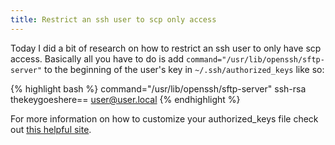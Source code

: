 ```yaml
--- 
title: Restrict an ssh user to scp only access
---
```

Today I did a bit of research on how to restrict an ssh user to only have scp access. Basically all you have to do is add `command="/usr/lib/openssh/sftp-server"` to the beginning of the user's key in `~/.ssh/authorized_keys` like so:

{% highlight bash %}
command="/usr/lib/openssh/sftp-server" ssh-rsa thekeygoeshere== user@user.local
{% endhighlight %}


For more information on how to customize your authorized_keys file check out [this helpful site](http://www.eng.cam.ac.uk/help/jpmg/ssh/authorized_keys_howto.html).